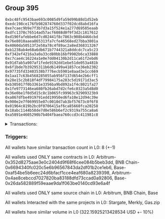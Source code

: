 ## Group 395

```0xbf70702284d1c65db6acf4e8f205221946667339
0xbc48fc9543bae693c0085d9fa59d99b88d1d52eb
0xedc198ce176fb982874760d337f02dcd8abd16fa
0xe7caec9b9e7f3b7d3a15f524e1a277d69585eaab
0xdfc1370c76514ad57acf6088d0f9f3d2c1817612
0xd190fafebbe6d7cd02441f8c7863c908b4466cbd
0x76e8010aaea865313fa7cfe46568ed27bba3801a
0x4060da50513f2e58a78c4f89ac2a8ed368313267
0xb1238ab4e68a6db671b7744321a8ddcdc7ca5c23
0xf342ef4216a3a0a33cd80bb16bf9902b6ca33888
0xc7cae4c16224a1e0e7dd04130b2d11ca61f2ebd6
0x91d7ab5a907af1fede9192dd1ebe51de053a481b
0x6f1bde7b39295311b6d61499a41857ce36eb2302
0x97735fd33403538b7776ecb5901e8aad3e1cc669
0x1aa17c63b4568285055ab956f137d654e2b6cff1
0x28e15c2b818f4df79984175a283c5d19171d3ac5
0xb305017f0b3361e3356ba9bd892a1f4c8021fa27
0x1fe9773146ea680fb26abd7d2cfe6c0323a5d8d0
0x36e0be1f0d5d15c8c1b065fc99963c92909323b9
0xa867dfbe4919791edd19950ed6fa10e12d94c39e
0x900e2e7f069955e07c0010d7ab3bf57673c0f6f8
0x01964c819b2bc0f0706415af6ca85660fca20258
0x18abc1144b58de7d0e586b6ef2c9319a755ca8a6
0xa5891e4605290b7b404fbaea760ccd3c411981c8
```
<details>
<summary>Transactions:</summary>

Hashes: 

Wallet: 0xbf70702284d1c65db6acf4e8f205221946667339

       Hash: 0xe07b4f277364a72abb0f227a25bea6eb641abd0ba2226fb5a6eabae1ab63f412
         - source chain: Arbitrum
         - destination chain: BNB Chain
         - project: Stargate
         - contract: 0x352d8275aae3e0c2404d9f68f6cee084b5beb3dd
         - value USD: 29.372978816
       Hash: 0x6c68bfcbcffa2d6b497d473b75589e20c871db19338c4e6e0e2e7d35709c4532
         - source chain: BNB Chain
         - destination chain: Base
         - project: Stargate
         - contract: 0x6694340fc020c5e6b96567843da2df01b2ce1eb6
         - value USD: 25.919650382
       Hash: 0xca97f58d7e6e7bf450698c5ee2929914f9868ddaef1f15c44f2fbc9fb5f296e5
         - source chain: Base
         - destination chain: Arbitrum
         - project: Stargate
         - contract: 0xaf54be5b6eec24d6bfacf1cce4eaf680a8239398
         - value USD: 24.40456419
       Hash: 0x68d1196b2dcfb3744ef0ad9d5bbc59fd884be3017cc7ab8ef01c35f37079eb42
         - source chain: Arbitrum
         - destination chain: Aptos
         - project: Merkly
         - contract: 0x4ae8cebccd7027820ba83188dfd73ccad0a92806
       Hash: 0x17238aef6817e5d9b60fab31e23d8b8540db25e95418a9d440c2e36b55afe4b6
         - source chain: Base
         - destination chain: Kava
         - project: Gas.zip
         - contract: 0x26da582889f59eaae9da1f063be0140cd93e6a4f
         - value USD: 4.151160042e-08
       Hash: 0x2c90730d3f57c7a31486abda0a785c5166e3e0ae689c123ceb2f9595d1410b04
         - source chain: Base
         - destination chain: Optimism
         - project: Stargate
         - contract: 0xaf54be5b6eec24d6bfacf1cce4eaf680a8239398
         - value USD: 187.615347005
       Hash: 0x54e123efd50a0e8ea09dcd2e34094481ec67fd74e65d882296be58bc762cf237
         - source chain: Base
         - destination chain: Kava
         - project: Gas.zip
         - contract: 0x26da582889f59eaae9da1f063be0140cd93e6a4f
         - value USD: 2.777374012e-08
       Hash: 0x49de3dc106355016b9e01349a86b3a77cfd36d4bd7728d4066366561f4308397
         - source chain: Base
         - destination chain: Optimism
         - project: Stargate
         - contract: 0xaf54be5b6eec24d6bfacf1cce4eaf680a8239398
         - value USD: 54.846711672
Wallet: 0xbc48fc9543bae693c0085d9fa59d99b88d1d52eb

       Hash:0x23f3490bb347f11d57b74a878f56bbc14cda6768f489397038b9cdd73940a7f5
         - source chain: Arbitrum
         - destination chain: BNB Chain
         - project: Stargate
         - contract: 0x352d8275aae3e0c2404d9f68f6cee084b5beb3dd
         - value USD: 31.667634143
       Hash:0x293d58221f4495551e90309b1c85c6a6a18426eefd78a5be3c3d4177af375e46
         - source chain: BNB Chain
         - destination chain: Base
         - project: Stargate
         - contract: 0x6694340fc020c5e6b96567843da2df01b2ce1eb6
         - value USD: 28.179020684
       Hash:0x9d6998b5ec530aa4f685f0e715082bc22afcfb29ee875006297e581097ef89b7
         - source chain: Arbitrum
         - destination chain: Aptos
         - project: Merkly
         - contract: 0x4ae8cebccd7027820ba83188dfd73ccad0a92806
       Hash:0x6885b09e0aa05062e744d1aa30ac2bcd4647b5de68a577de22bfa9d705509832
         - source chain: Arbitrum
         - destination chain: Aptos
         - project: Merkly
         - contract: 0x4ae8cebccd7027820ba83188dfd73ccad0a92806
       Hash:0x26237edfec614c03d5a3646e9fd9c1718318f9a80f1e988b70e7036b66cb650e
         - source chain: Base
         - destination chain: Base
         - project: Gas.zip
         - contract: 0x26da582889f59eaae9da1f063be0140cd93e6a4f
         - value USD: 0.0001130930513
       Hash:0xa30c0c5e10709db4f40f32dcb83448c8696ac74076e0dc61d98c4c83ee207ae1
         - source chain: Base
         - destination chain: Optimism
         - project: Stargate
         - contract: 0xaf54be5b6eec24d6bfacf1cce4eaf680a8239398
         - value USD: 192.197186968
       Hash:0xd3eca1577b1b981c394b3afa57ab724fe4abf89282f11591430ea5903f0683cc
         - source chain: Base
         - destination chain: Scroll
         - project: Gas.zip
         - contract: 0x26da582889f59eaae9da1f063be0140cd93e6a4f
         - value USD: 0.0001464589348
       Hash:0x339350a7e071bb5ba4fdf7e4bf3512246808658e17d2538b76cc7544bd15b0cb
         - source chain: Base
         - destination chain: Optimism
         - project: Stargate
         - contract: 0xaf54be5b6eec24d6bfacf1cce4eaf680a8239398
         - value USD: 57.559376476
Wallet: 0xedc198ce176fb982874760d337f02dcd8abd16fa

       Hash:0xec7d0bee7c6905012e8e25b985f79053659050a0a002310e30e67d2465a78e89
         - source chain: Arbitrum
         - destination chain: BNB Chain
         - project: Stargate
         - contract: 0x352d8275aae3e0c2404d9f68f6cee084b5beb3dd
         - value USD: 30.36337797
       Hash:0xf0a9ad3ca3656b71e4141e4b484d323d78a1870b32171b78ca5e0692f3d78a85
         - source chain: BNB Chain
         - destination chain: Base
         - project: Stargate
         - contract: 0x6694340fc020c5e6b96567843da2df01b2ce1eb6
         - value USD: 26.967034298
       Hash:0x6110466affe7e6ec71db76371f71175806f30b70497aa150e6ddf2b9f86c877e
         - source chain: Arbitrum
         - destination chain: Aptos
         - project: Merkly
         - contract: 0x4ae8cebccd7027820ba83188dfd73ccad0a92806
       Hash:0x216c340d08de01d674d896e5e3e087d950bf93db6240ce9bb3833de0e02da7c8
         - source chain: Arbitrum
         - destination chain: Aptos
         - project: Merkly
         - contract: 0x4ae8cebccd7027820ba83188dfd73ccad0a92806
       Hash:0x0169c933d2112dc88de0a8bdcba73f6e28fd22393e4189e80cbad0fb647dc244
         - source chain: Base
         - destination chain: Kava
         - project: Gas.zip
         - contract: 0x26da582889f59eaae9da1f063be0140cd93e6a4f
         - value USD: 2.205303772e-08
       Hash:0xd03be6eab6208ee56e0fc61a9903993541a9126a4ce9cd8dacc7ea565f52fd30
         - source chain: Base
         - destination chain: Optimism
         - project: Stargate
         - contract: 0xaf54be5b6eec24d6bfacf1cce4eaf680a8239398
         - value USD: 183.889029255
       Hash:0x9ba55558aed4213e67e66af42e434394a8ed197c72771463478faf34744f4694
         - source chain: Base
         - destination chain: Zora
         - project: Gas.zip
         - contract: 0x26da582889f59eaae9da1f063be0140cd93e6a4f
         - value USD: 8.708369097e-05
       Hash:0x005b656ad5c219f22f50a2f2d04f89e285b24c3eed83c335518e9819b6945297
         - source chain: Base
         - destination chain: Optimism
         - project: Stargate
         - contract: 0xaf54be5b6eec24d6bfacf1cce4eaf680a8239398
         - value USD: 70.781588994
Wallet: 0xe7caec9b9e7f3b7d3a15f524e1a277d69585eaab

       Hash:0x3c65361c318802d598a33130266274782b4887ef2fef2e6e4afc7e89edca054f
         - source chain: Arbitrum
         - destination chain: BNB Chain
         - project: Stargate
         - contract: 0x352d8275aae3e0c2404d9f68f6cee084b5beb3dd
         - value USD: 30.547171784
       Hash:0x4e0e588af2f8e46ab3ea79609a2217bd45794450db97812e2192a0a23418b993
         - source chain: BNB Chain
         - destination chain: Base
         - project: Stargate
         - contract: 0x6694340fc020c5e6b96567843da2df01b2ce1eb6
         - value USD: 27.131905728
       Hash:0xe8ada5d6f1d73246738a18105cd9874a4129c29abfade8d4d7769d894f3725da
         - source chain: Arbitrum
         - destination chain: Aptos
         - project: Merkly
         - contract: 0x4ae8cebccd7027820ba83188dfd73ccad0a92806
       Hash:0x8d0ad9336b5db9f6760b709be5594770603b4d5d533e74b51e67f42ba941bbc4
         - source chain: Arbitrum
         - destination chain: Aptos
         - project: Merkly
         - contract: 0x4ae8cebccd7027820ba83188dfd73ccad0a92806
       Hash:0x0ed0a8b95a9878340a1ce49a3fc8a259c99a58d89a30447df81b430497276b0f
         - source chain: Base
         - destination chain: Base
         - project: Gas.zip
         - contract: 0x26da582889f59eaae9da1f063be0140cd93e6a4f
         - value USD: 5.04109789e-05
       Hash:0x8550cefebe15244d755e1f3c7dcb84a38bac6aa14551d59baef4adf77c983ff6
         - source chain: Base
         - destination chain: Optimism
         - project: Stargate
         - contract: 0xaf54be5b6eec24d6bfacf1cce4eaf680a8239398
         - value USD: 194.422801618
       Hash:0xce84bdb852b9d2bb31e2caf8d8281cc91c91525596cc792851fbbcb431318984
         - source chain: Base
         - destination chain: Metis
         - project: Gas.zip
         - contract: 0x26da582889f59eaae9da1f063be0140cd93e6a4f
         - value USD: 2.692862953e-06
       Hash:0xe5f864dbbbf9a78bdf685173aed5fe8be6555d4b8716794a37bcd4e72df09a86
         - source chain: Base
         - destination chain: Optimism
         - project: Stargate
         - contract: 0xaf54be5b6eec24d6bfacf1cce4eaf680a8239398
         - value USD: 65.367344325
Wallet: 0xdfc1370c76514ad57acf6088d0f9f3d2c1817612

       Hash:0x36f57bed672eff39ca868f854c896ae55b247dd3cd379d0598a7661847d38c3a
         - source chain: Arbitrum
         - destination chain: BNB Chain
         - project: Stargate
         - contract: 0x352d8275aae3e0c2404d9f68f6cee084b5beb3dd
         - value USD: 30.577397128
       Hash:0x4a08b6abd3749cd6771e59ab66e7d36b4a1a8f9bdb6c971ceb97fbcf0ef4feef
         - source chain: BNB Chain
         - destination chain: Base
         - project: Stargate
         - contract: 0x6694340fc020c5e6b96567843da2df01b2ce1eb6
         - value USD: 27.180299516
       Hash:0xd20ae0ed00f9809dfdb167dd555210d93778d7d99f7ac101057b08e519483d85
         - source chain: Base
         - destination chain: Arbitrum
         - project: Stargate
         - contract: 0xaf54be5b6eec24d6bfacf1cce4eaf680a8239398
         - value USD: 25.530228471
       Hash:0x9210324307b4450c862b0320bbe78ebe74a7ac9694bbc833dc65c4bb8cbd907c
         - source chain: Arbitrum
         - destination chain: Aptos
         - project: Merkly
         - contract: 0x4ae8cebccd7027820ba83188dfd73ccad0a92806
       Hash:0x356c4b2c6428e997135fedc63b0f69588a1b49e09ec367e35a775f40637438c3
         - source chain: Base
         - destination chain: Zora
         - project: Gas.zip
         - contract: 0x26da582889f59eaae9da1f063be0140cd93e6a4f
         - value USD: 0.0001034751672
       Hash:0xafb7ca1c66fae1aa32ea64298a0f2c9a598ea65a020d56462bd31842457b66e5
         - source chain: Base
         - destination chain: Optimism
         - project: Stargate
         - contract: 0xaf54be5b6eec24d6bfacf1cce4eaf680a8239398
         - value USD: 185.178789
       Hash:0x6a2597fb0d81fbc0d358eb48bc3f9694e48d81cf91894c05198280d0af2d4304
         - source chain: Base
         - destination chain: Linea
         - project: Gas.zip
         - contract: 0x26da582889f59eaae9da1f063be0140cd93e6a4f
         - value USD: 9.104204056e-05
       Hash:0x60e9da8aa7eeaf8be848e007ab0476f8cfa8fe3851c056800401a66739c1ba9a
         - source chain: Base
         - destination chain: Optimism
         - project: Stargate
         - contract: 0xaf54be5b6eec24d6bfacf1cce4eaf680a8239398
         - value USD: 69.579908042
Wallet: 0xd190fafebbe6d7cd02441f8c7863c908b4466cbd

       Hash:0x13354392ff081b8dd601db904e74704c27a855b6c4cd8fef8e2c78e95f564626
         - source chain: Arbitrum
         - destination chain: BNB Chain
         - project: Stargate
         - contract: 0x352d8275aae3e0c2404d9f68f6cee084b5beb3dd
         - value USD: 32.213661932
       Hash:0x6332fe47975ae4eeda067b1d95928a0c400c3e6ebd003546edb0d3d28f152d48
         - source chain: BNB Chain
         - destination chain: Base
         - project: Stargate
         - contract: 0x6694340fc020c5e6b96567843da2df01b2ce1eb6
         - value USD: 28.741322888
       Hash:0x9bac9182619d9cae160d6ceab5f323519281a3ad5a7df5e97a2600d596174942
         - source chain: Base
         - destination chain: Arbitrum
         - project: Stargate
         - contract: 0xaf54be5b6eec24d6bfacf1cce4eaf680a8239398
         - value USD: 27.08455047
       Hash:0xfd4565e135c86ca4dd98a812499ee803fa7aabb45769169205e2434e22f77c70
         - source chain: Arbitrum
         - destination chain: Aptos
         - project: Merkly
         - contract: 0x4ae8cebccd7027820ba83188dfd73ccad0a92806
       Hash:0xb936a15c26c4e71de26b1ba6562226716f8203417e8dfea0c84f7c5415eac012
         - source chain: Base
         - destination chain: Metis
         - project: Gas.zip
         - contract: 0x26da582889f59eaae9da1f063be0140cd93e6a4f
         - value USD: 1.863557752e-06
       Hash:0x3746f0c2fa19d56769c917bbd53653474a4b2b0513fc668bff02488d2454bd8a
         - source chain: Base
         - destination chain: Optimism
         - project: Stargate
         - contract: 0xaf54be5b6eec24d6bfacf1cce4eaf680a8239398
         - value USD: 190.769839968
       Hash:0xd668f0d7854211a0c737bbc4d4b461cf84f9d4d2ba4587d352e35ce7567e8eaa
         - source chain: Base
         - destination chain: Zora
         - project: Gas.zip
         - contract: 0x26da582889f59eaae9da1f063be0140cd93e6a4f
         - value USD: 8.937853495e-05
       Hash:0x1992b8e02a662ed6f59df18c8b9661628c923b719f8155330dbe05b681ad0a9c
         - source chain: Base
         - destination chain: Optimism
         - project: Stargate
         - contract: 0xaf54be5b6eec24d6bfacf1cce4eaf680a8239398
         - value USD: 53.588105825
Wallet: 0x76e8010aaea865313fa7cfe46568ed27bba3801a

       Hash:0x821a11853b38560dc6f6915734fe2e6282b94eb529ad806962284cf40991c41d
         - source chain: Arbitrum
         - destination chain: BNB Chain
         - project: Stargate
         - contract: 0x352d8275aae3e0c2404d9f68f6cee084b5beb3dd
         - value USD: 29.351468167
       Hash:0x458a6847784c2e1c82ad3f70f0465999d5a9af6cceba1c18f822e2aadbe34031
         - source chain: BNB Chain
         - destination chain: Base
         - project: Stargate
         - contract: 0x6694340fc020c5e6b96567843da2df01b2ce1eb6
         - value USD: 26.01058583
       Hash:0x84530930c698e858b8cc63dcc72c2cc0cf0d9f34dd0a44547e1d30618d2d0909
         - source chain: Base
         - destination chain: Arbitrum
         - project: Stargate
         - contract: 0xaf54be5b6eec24d6bfacf1cce4eaf680a8239398
         - value USD: 24.465078945
       Hash:0xe06ff64b311a405246bf42aa2b94bf47f617375ae2cf163b7a024d534cfd7e37
         - source chain: Arbitrum
         - destination chain: Aptos
         - project: Merkly
         - contract: 0x4ae8cebccd7027820ba83188dfd73ccad0a92806
       Hash:0x96ea4a9c3119f4e555e3482644eb635543e6e1f3ca3a5c0a2b96483b30a4d93a
         - source chain: Base
         - destination chain: Scroll
         - project: Gas.zip
         - contract: 0x26da582889f59eaae9da1f063be0140cd93e6a4f
         - value USD: 0.0001519805508
       Hash:0x2fb0b994a47e837c6d0701121fb0a1b848bbdbede7afc20491685fe9907d15fa
         - source chain: Base
         - destination chain: Optimism
         - project: Stargate
         - contract: 0xaf54be5b6eec24d6bfacf1cce4eaf680a8239398
         - value USD: 176.923523319
       Hash:0xbf934f598cfdcd9617a88c4919e82d06b16318dc55b6dcfdc92e9df3c89c8018
         - source chain: Base
         - destination chain: Linea
         - project: Gas.zip
         - contract: 0x26da582889f59eaae9da1f063be0140cd93e6a4f
         - value USD: 5.723899327e-05
       Hash:0xffc38fef9324aed3ebf395063f48dba658b432ed5b5588f473424e30205b58e7
         - source chain: Base
         - destination chain: Optimism
         - project: Stargate
         - contract: 0xaf54be5b6eec24d6bfacf1cce4eaf680a8239398
         - value USD: 56.786177473
Wallet: 0x4060da50513f2e58a78c4f89ac2a8ed368313267

       Hash:0xf50297db82bf45b68086887d32642f6629791154e3d14286887f4d9655a6f58b
         - source chain: Arbitrum
         - destination chain: BNB Chain
         - project: Stargate
         - contract: 0x352d8275aae3e0c2404d9f68f6cee084b5beb3dd
         - value USD: 31.830086361
       Hash:0x28756412a50519b885d032f5e8e7702b5d1d3ed73ba513966a3188038cc0b58d
         - source chain: BNB Chain
         - destination chain: Base
         - project: Stargate
         - contract: 0x6694340fc020c5e6b96567843da2df01b2ce1eb6
         - value USD: 28.298073943
       Hash:0x218a72025da7c38c928d56b3501f728696fcf029131ed16bd3304b18b8fbf455
         - source chain: Base
         - destination chain: Arbitrum
         - project: Stargate
         - contract: 0xaf54be5b6eec24d6bfacf1cce4eaf680a8239398
         - value USD: 26.615251324
       Hash:0xb272c81b811c2a8a8af949c559ac2c906925ccdcf4c37b78eb6add6309b08722
         - source chain: Arbitrum
         - destination chain: Aptos
         - project: Merkly
         - contract: 0x4ae8cebccd7027820ba83188dfd73ccad0a92806
       Hash:0x92180b86b20ba8b49782cda0aaa97dec31dfd51bc545986d7a80233a6b6ed2db
         - source chain: Base
         - destination chain: Arbitrum
         - project: Gas.zip
         - contract: 0x26da582889f59eaae9da1f063be0140cd93e6a4f
         - value USD: 0.0001146461981
       Hash:0x174a9d77cdb8ca8fec2947910fe347938e7292a99c9c62c1f4af3c7c6d1dc6db
         - source chain: Base
         - destination chain: Optimism
         - project: Stargate
         - contract: 0xaf54be5b6eec24d6bfacf1cce4eaf680a8239398
         - value USD: 180.864578672
       Hash:0x02c25541acd0401df96eb88570787b6bffaa65f384d075fe860cf04724f5c474
         - source chain: Base
         - destination chain: Base
         - project: Gas.zip
         - contract: 0x26da582889f59eaae9da1f063be0140cd93e6a4f
         - value USD: 0.0001276398941
       Hash:0xc78e8bb2c89a4f3de72349da585b56d268ea6c1d05a4d3996e5e525cbf77fe5f
         - source chain: Base
         - destination chain: Optimism
         - project: Stargate
         - contract: 0xaf54be5b6eec24d6bfacf1cce4eaf680a8239398
         - value USD: 56.974497088
Wallet: 0xb1238ab4e68a6db671b7744321a8ddcdc7ca5c23

       Hash:0x6eaf4a341a04c6953ecba70ac99457f0ff65f86b8996f56fe5f8b5d66d1ccc68
         - source chain: Arbitrum
         - destination chain: BNB Chain
         - project: Stargate
         - contract: 0x352d8275aae3e0c2404d9f68f6cee084b5beb3dd
         - value USD: 32.490658558
       Hash:0x19ce56e0b6805829ef07a077b540380d22003b78a1ebe8dca753a9926442ad7d
         - source chain: BNB Chain
         - destination chain: Base
         - project: Stargate
         - contract: 0x6694340fc020c5e6b96567843da2df01b2ce1eb6
         - value USD: 29.005679493
       Hash:0x3873b51502f3cf60e1ff7d76367eb13deb3eb5ae9119c3c38c3f54a5825dcb10
         - source chain: Base
         - destination chain: Arbitrum
         - project: Stargate
         - contract: 0xaf54be5b6eec24d6bfacf1cce4eaf680a8239398
         - value USD: 27.378998064
       Hash:0x388a3c50be04fc14f44bc47ee729fbaae38503e186806d054f5ef8f5c4ea14d5
         - source chain: Arbitrum
         - destination chain: Aptos
         - project: Merkly
         - contract: 0x4ae8cebccd7027820ba83188dfd73ccad0a92806
       Hash:0xd7b010550b0e7d694dbd660a695804fd5e6a5d09d91362b950b627bf157a08bb
         - source chain: Base
         - destination chain: Scroll
         - project: Gas.zip
         - contract: 0x26da582889f59eaae9da1f063be0140cd93e6a4f
         - value USD: 7.565988292e-05
       Hash:0xcf6be0d5572c7130c8593cd6059cf175e400fd3e90b4a473eec88aeb1420338e
         - source chain: Base
         - destination chain: Optimism
         - project: Stargate
         - contract: 0xaf54be5b6eec24d6bfacf1cce4eaf680a8239398
         - value USD: 190.801947342
       Hash:0xb40ecd45408a3e5ee9d70327602e179bddf3d3a1cfbaef4e63eaf60657c76c8b
         - source chain: Base
         - destination chain: Arbitrum
         - project: Gas.zip
         - contract: 0x26da582889f59eaae9da1f063be0140cd93e6a4f
         - value USD: 8.937853495e-05
       Hash:0xb4e191ce70fbc382749a46c4c35c421fdab7f309ad72d4f192721d25beffa2ac
         - source chain: Base
         - destination chain: Optimism
         - project: Stargate
         - contract: 0xaf54be5b6eec24d6bfacf1cce4eaf680a8239398
         - value USD: 51.918609472
Wallet: 0xf342ef4216a3a0a33cd80bb16bf9902b6ca33888

       Hash:0x2681f740b06d949ff6129809b8d4770ce61fbe4be2eac110c6e5a8de046621dd
         - source chain: Arbitrum
         - destination chain: BNB Chain
         - project: Stargate
         - contract: 0x352d8275aae3e0c2404d9f68f6cee084b5beb3dd
         - value USD: 29.802098466
       Hash:0x51d3338bbe178bb963a3fc59e58c8d8ec1531f87c37bf4abd4b46df72042ef73
         - source chain: BNB Chain
         - destination chain: Base
         - project: Stargate
         - contract: 0x6694340fc020c5e6b96567843da2df01b2ce1eb6
         - value USD: 26.451884067
       Hash:0x35d4c5e592e8c1e25277360e5e1ae5785657a0d74ee6e8f4e2b34e5d6f88ea6d
         - source chain: Base
         - destination chain: Arbitrum
         - project: Stargate
         - contract: 0xaf54be5b6eec24d6bfacf1cce4eaf680a8239398
         - value USD: 24.943754239
       Hash:0xb52fba888b61481ac8ac3924aa3dfdd2aa70507e20de545a6c2f5c3b8491e509
         - source chain: Arbitrum
         - destination chain: Aptos
         - project: Merkly
         - contract: 0x4ae8cebccd7027820ba83188dfd73ccad0a92806
       Hash:0x5f78a6a01e4c9efd52bfdccdf02ddad8b65c14adb8b33a8b79b8ba6cac08a68a
         - source chain: Base
         - destination chain: Metis
         - project: Gas.zip
         - contract: 0x26da582889f59eaae9da1f063be0140cd93e6a4f
         - value USD: 3.002889269e-06
       Hash:0x3292a77c4fe86646346ea07321eb4682dc49e49c44115ebfcdd6fd1125f52f90
         - source chain: Base
         - destination chain: Optimism
         - project: Stargate
         - contract: 0xaf54be5b6eec24d6bfacf1cce4eaf680a8239398
         - value USD: 193.148577477
       Hash:0xda0a0a8f1980216a999ba9776b914d1af63ee10aedd32a88dd7f62f0004d0c5b
         - source chain: Base
         - destination chain: Scroll
         - project: Gas.zip
         - contract: 0x26da582889f59eaae9da1f063be0140cd93e6a4f
         - value USD: 7.346180955e-05
       Hash:0x84b7580425884fda005f80b6c38638dc2ef6bb0ecb1ccee969f65896590a2d48
         - source chain: Base
         - destination chain: Optimism
         - project: Stargate
         - contract: 0xaf54be5b6eec24d6bfacf1cce4eaf680a8239398
         - value USD: 64.610846445
Wallet: 0xc7cae4c16224a1e0e7dd04130b2d11ca61f2ebd6

       Hash:0x3f7b9f7ad997488277cf0efdf03bc602e3deb43a7118dae7550b7cfb1f3885ec
         - source chain: Arbitrum
         - destination chain: BNB Chain
         - project: Stargate
         - contract: 0x352d8275aae3e0c2404d9f68f6cee084b5beb3dd
         - value USD: 32.889211759
       Hash:0x77d1c701b98f7a09b69df62962bc390b27b34155b15f0098034e42a513d70ace
         - source chain: BNB Chain
         - destination chain: Base
         - project: Stargate
         - contract: 0x6694340fc020c5e6b96567843da2df01b2ce1eb6
         - value USD: 29.398332979
       Hash:0xa79049bb4eb6eb5667c4a927722e53d73fd9d78fa923532d8b580c0a9b2af63e
         - source chain: Base
         - destination chain: Arbitrum
         - project: Stargate
         - contract: 0xaf54be5b6eec24d6bfacf1cce4eaf680a8239398
         - value USD: 27.733767933
       Hash:0xce0a446df2d1690a51e869008e67f7dec0b392ce0b207cf99ccf531bbc92ef5b
         - source chain: Arbitrum
         - destination chain: Aptos
         - project: Merkly
         - contract: 0x4ae8cebccd7027820ba83188dfd73ccad0a92806
       Hash:0x0b2f59b006ff12c823e5cbb90c7e8735a2c9fab664899752c51b9f156eca13a4
         - source chain: Base
         - destination chain: Kava
         - project: Gas.zip
         - contract: 0x26da582889f59eaae9da1f063be0140cd93e6a4f
         - value USD: 5.777548383e-09
       Hash:0xb7078d0735f4bd660773f16e852dfcfaff88ecb08eba4ecb79753b5cc9c47974
         - source chain: Base
         - destination chain: Optimism
         - project: Stargate
         - contract: 0xaf54be5b6eec24d6bfacf1cce4eaf680a8239398
         - value USD: 185.080119879
       Hash:0x286db1636f99dceb7223aad1ff6aa4128fca7dd48fc8b959a7c57d99e980a496
         - source chain: Base
         - destination chain: Zora
         - project: Gas.zip
         - contract: 0x26da582889f59eaae9da1f063be0140cd93e6a4f
         - value USD: 7.591053653e-05
       Hash:0xecf4fe316af44cb68a251888a9ff7c0727fa3a09e7877c86a74cc20d7104c048
         - source chain: Base
         - destination chain: Optimism
         - project: Stargate
         - contract: 0xaf54be5b6eec24d6bfacf1cce4eaf680a8239398
         - value USD: 55.80638974
Wallet: 0x91d7ab5a907af1fede9192dd1ebe51de053a481b

       Hash:0xec8ec512ec9a77f3c92bbdba725a759647f7346b824f11d468c3680b48532363
         - source chain: Arbitrum
         - destination chain: BNB Chain
         - project: Stargate
         - contract: 0x352d8275aae3e0c2404d9f68f6cee084b5beb3dd
         - value USD: 32.743342668
       Hash:0xd4e6f606ffac0c752daceb4351dfc1b32f8e813c1d54a0bdd347548347f3fc7f
         - source chain: BNB Chain
         - destination chain: Base
         - project: Stargate
         - contract: 0x6694340fc020c5e6b96567843da2df01b2ce1eb6
         - value USD: 29.326852631
       Hash:0x77c8015d7142a3c2003009ba9a0e6da922047841d21e45ea2b14212ed5a83b89
         - source chain: Base
         - destination chain: Arbitrum
         - project: Stargate
         - contract: 0xaf54be5b6eec24d6bfacf1cce4eaf680a8239398
         - value USD: 27.663062546
       Hash:0xaf6f307d830aa00f73694ed6312562fa84e4de0c03ffdfcc69efad468327a759
         - source chain: Arbitrum
         - destination chain: Aptos
         - project: Merkly
         - contract: 0x4ae8cebccd7027820ba83188dfd73ccad0a92806
       Hash:0xc7bb264ae54ba195e9cfa0e462c2920e76c9e51afa683da262ba1d3ef5caeb93
         - source chain: Base
         - destination chain: Arbitrum
         - project: Gas.zip
         - contract: 0x26da582889f59eaae9da1f063be0140cd93e6a4f
         - value USD: 9.151872301e-05
       Hash:0xf826e62585aa5d42fcd1474bbb5d5013d7763b17bff3c65c5e68cd1b251f7495
         - source chain: Base
         - destination chain: Optimism
         - project: Stargate
         - contract: 0xaf54be5b6eec24d6bfacf1cce4eaf680a8239398
         - value USD: 188.762830061
       Hash:0xe05ba06e9c531d2ee21d83e1cd1f0eb8fdf721b140275526f3590554c863fb5a
         - source chain: Base
         - destination chain: Linea
         - project: Gas.zip
         - contract: 0x26da582889f59eaae9da1f063be0140cd93e6a4f
         - value USD: 1.744717977e-05
       Hash:0x0277b1c4d3da56965ef94d7ffc95ebdeee0e9dd8a60e3d6197fc722fddea93a8
         - source chain: Base
         - destination chain: Optimism
         - project: Stargate
         - contract: 0xaf54be5b6eec24d6bfacf1cce4eaf680a8239398
         - value USD: 55.720641249
Wallet: 0x6f1bde7b39295311b6d61499a41857ce36eb2302

       Hash:0xb8a2f98fb77dc3983e1ea10761c2e1e90dfa3fb09ce8581dad41d977af2985cd
         - source chain: Arbitrum
         - destination chain: BNB Chain
         - project: Stargate
         - contract: 0x352d8275aae3e0c2404d9f68f6cee084b5beb3dd
         - value USD: 31.344458243
       Hash:0x31ff1c3e5bb4690be3cecd25600da0591be1d8d54db77e97d3ca1ea10a692fc6
         - source chain: BNB Chain
         - destination chain: Base
         - project: Stargate
         - contract: 0x6694340fc020c5e6b96567843da2df01b2ce1eb6
         - value USD: 27.99276944
       Hash:0x50f7d91d988b7f86634974b93c9a5b9593be7754c6bbf905fc3867e4033bf409
         - source chain: Base
         - destination chain: Arbitrum
         - project: Stargate
         - contract: 0xaf54be5b6eec24d6bfacf1cce4eaf680a8239398
         - value USD: 26.35027835
       Hash:0x40ffb9adfe602668ad849aa75c209bbef347056e38bbb7c7691988ac1321150a
         - source chain: Arbitrum
         - destination chain: Aptos
         - project: Merkly
         - contract: 0x4ae8cebccd7027820ba83188dfd73ccad0a92806
       Hash:0x889cda7d5d15d20e34635d6c77c9637e999f7510fc48bb3cc4df907edaf0ee52
         - source chain: Base
         - destination chain: Scroll
         - project: Gas.zip
         - contract: 0x26da582889f59eaae9da1f063be0140cd93e6a4f
         - value USD: 0.0001193430566
       Hash:0xd833e62ba53b7c351143cb84c15fed260d5e02af9a44b6847f965bfa4183f9be
         - source chain: Base
         - destination chain: Optimism
         - project: Stargate
         - contract: 0xaf54be5b6eec24d6bfacf1cce4eaf680a8239398
         - value USD: 187.316947775
       Hash:0x59b808f6460ba0add145b885b4f554ea739b46b04768d598c161f0519368b81c
         - source chain: Base
         - destination chain: Metis
         - project: Gas.zip
         - contract: 0x26da582889f59eaae9da1f063be0140cd93e6a4f
         - value USD: 1.552900825e-06
       Hash:0x165c6d259d22ee0fc20c1c0f84f43be36ae806ca497cfb11249873e81d428b5a
         - source chain: Base
         - destination chain: Optimism
         - project: Stargate
         - contract: 0xaf54be5b6eec24d6bfacf1cce4eaf680a8239398
         - value USD: 55.191493657
Wallet: 0x97735fd33403538b7776ecb5901e8aad3e1cc669

       Hash:0xdf3eea730b57385db49d46d3cdff115e45fce58c2860e1079f5c84d1f65f83b1
         - source chain: Arbitrum
         - destination chain: BNB Chain
         - project: Stargate
         - contract: 0x352d8275aae3e0c2404d9f68f6cee084b5beb3dd
         - value USD: 31.303653629
       Hash:0xff6e72992ea27c78e7421dc393ba2ea0b671e82d7a19bd030b47d1f25c93c663
         - source chain: BNB Chain
         - destination chain: Base
         - project: Stargate
         - contract: 0x6694340fc020c5e6b96567843da2df01b2ce1eb6
         - value USD: 27.97236748
       Hash:0x2451fcfe32d4b3519ea75069dea471c0f482e18708e56f54ff5c4a20c538c821
         - source chain: Base
         - destination chain: Arbitrum
         - project: Stargate
         - contract: 0xaf54be5b6eec24d6bfacf1cce4eaf680a8239398
         - value USD: 26.502885623
       Hash:0x3a606f093d87b6e1320ff84c9ad2f998ae6ab31dd579bc1662890222f6acb68b
         - source chain: Arbitrum
         - destination chain: Aptos
         - project: Merkly
         - contract: 0x4ae8cebccd7027820ba83188dfd73ccad0a92806
       Hash:0xc007b01e2a5bcfbb305ad3291489e7dda6c47afab6ef718c30ba9e5a131db01b
         - source chain: Base
         - destination chain: Scroll
         - project: Gas.zip
         - contract: 0x26da582889f59eaae9da1f063be0140cd93e6a4f
         - value USD: 4.285800375e-05
       Hash:0x8781f3f372a3054fc6500c3062085c182795b1da8ce945cc1d9190bdbe9707c8
         - source chain: Base
         - destination chain: Optimism
         - project: Stargate
         - contract: 0xaf54be5b6eec24d6bfacf1cce4eaf680a8239398
         - value USD: 191.649164787
       Hash:0xd163fc446a2d7781c53d0fce8f908a288990bfdb7410cda094d9c644d4448689
         - source chain: Base
         - destination chain: Linea
         - project: Gas.zip
         - contract: 0x26da582889f59eaae9da1f063be0140cd93e6a4f
         - value USD: 8.440820981e-05
       Hash:0xbd4e3113985f8da9b8fa4db5ced941182a6454686dbdd0d40d026155b1063914
         - source chain: Base
         - destination chain: Optimism
         - project: Stargate
         - contract: 0xaf54be5b6eec24d6bfacf1cce4eaf680a8239398
         - value USD: 53.764136427
Wallet: 0x1aa17c63b4568285055ab956f137d654e2b6cff1

       Hash:0x72e143cc64136614239bcf1a871cd8c693240fa5abc90c0baa2b2d35a377ddd1
         - source chain: Arbitrum
         - destination chain: BNB Chain
         - project: Stargate
         - contract: 0x352d8275aae3e0c2404d9f68f6cee084b5beb3dd
         - value USD: 32.118085387
       Hash:0x04a8b4931afde79e1e1b0a4ab30ca2d3f389a10e815262cca99ac95f2a60caac
         - source chain: BNB Chain
         - destination chain: Base
         - project: Stargate
         - contract: 0x6694340fc020c5e6b96567843da2df01b2ce1eb6
         - value USD: 28.76211279
       Hash:0x5987710fb8d6caa2ec502ab7301dfadaea66f3f9961f7b4851dced1f358c803a
         - source chain: Base
         - destination chain: Arbitrum
         - project: Stargate
         - contract: 0xaf54be5b6eec24d6bfacf1cce4eaf680a8239398
         - value USD: 27.181951364
       Hash:0x00225ee375b9f7ba89fe603bcdbff6868ed704f3d2cceebd359f8d894e74f3cb
         - source chain: Arbitrum
         - destination chain: Aptos
         - project: Merkly
         - contract: 0x4ae8cebccd7027820ba83188dfd73ccad0a92806
       Hash:0x8851ce5f00e15424884d9dcfa5dc30c233ae4f5d60afd16f0ea39023076dd1d9
         - source chain: Base
         - destination chain: Base
         - project: Gas.zip
         - contract: 0x26da582889f59eaae9da1f063be0140cd93e6a4f
         - value USD: 0.00012329918
       Hash:0xedb3ce9477cc11868c23cee3edc02c214f0134970d557c2a90adc09e6ced37e7
         - source chain: Base
         - destination chain: Optimism
         - project: Stargate
         - contract: 0xaf54be5b6eec24d6bfacf1cce4eaf680a8239398
         - value USD: 181.573958354
       Hash:0x8d180abd93adf5759a1e12b1f929024642124b45022743b29a42204040836ece
         - source chain: Base
         - destination chain: Zora
         - project: Gas.zip
         - contract: 0x26da582889f59eaae9da1f063be0140cd93e6a4f
         - value USD: 7.003434799e-05
       Hash:0x86bd85647e83e6b1ff64b4ee55c2342957fc9bf8a5af28cd8a86b97ef063c576
         - source chain: Base
         - destination chain: Optimism
         - project: Stargate
         - contract: 0xaf54be5b6eec24d6bfacf1cce4eaf680a8239398
         - value USD: 53.333036246
Wallet: 0x28e15c2b818f4df79984175a283c5d19171d3ac5

       Hash:0x6866ceed0b3820aac37be2d3d622e26b048337a1edf586fa19cd1ebbf33f4d78
         - source chain: Arbitrum
         - destination chain: BNB Chain
         - project: Stargate
         - contract: 0x352d8275aae3e0c2404d9f68f6cee084b5beb3dd
         - value USD: 31.676961026
       Hash:0x22711f384224afd9796ccfd58cfc240feb6e05d7984f21ab1bc8e8c0e791669a
         - source chain: BNB Chain
         - destination chain: Base
         - project: Stargate
         - contract: 0x6694340fc020c5e6b96567843da2df01b2ce1eb6
         - value USD: 28.385302944
       Hash:0xfa01286eea2a886354b9ccdc9d489aa345894288cb240e13eacf3d2f633d5ebe
         - source chain: Base
         - destination chain: Arbitrum
         - project: Stargate
         - contract: 0xaf54be5b6eec24d6bfacf1cce4eaf680a8239398
         - value USD: 26.683939504
       Hash:0x961fec3e6697710cc52ba7d538a5a2709b778d429a475f5ce9173ce4cd7aaeab
         - source chain: Arbitrum
         - destination chain: Aptos
         - project: Merkly
         - contract: 0x4ae8cebccd7027820ba83188dfd73ccad0a92806
       Hash:0x55bf429ba993f6b1d6c085ad345c7710a36be0d51abec1344726c4544653e84f
         - source chain: Base
         - destination chain: Linea
         - project: Gas.zip
         - contract: 0x26da582889f59eaae9da1f063be0140cd93e6a4f
         - value USD: 0.0001340558763
       Hash:0xac77ca531b97d571f5e9fb180c98d7aaef92c86a088d0a33dd1b82e71e8416f3
         - source chain: Base
         - destination chain: Optimism
         - project: Stargate
         - contract: 0xaf54be5b6eec24d6bfacf1cce4eaf680a8239398
         - value USD: 185.765373263
       Hash:0x6881dfe6feb1cc286eea040edc5604594809987c8253c407f75abaebdcc957bc
         - source chain: Base
         - destination chain: Metis
         - project: Gas.zip
         - contract: 0x26da582889f59eaae9da1f063be0140cd93e6a4f
         - value USD: 2.374865272e-06
       Hash:0x8183b30cfc5dfb69cd8f5d428f50c2ee145bb8d6541ee33ef8fea8f3db21852d
         - source chain: Base
         - destination chain: Optimism
         - project: Stargate
         - contract: 0xaf54be5b6eec24d6bfacf1cce4eaf680a8239398
         - value USD: 56.061149732
Wallet: 0xb305017f0b3361e3356ba9bd892a1f4c8021fa27

       Hash:0xf08f9d1c1b33eafe653824651d8c796744e9aac15aec8e735ef029b4eb3abf3a
         - source chain: Arbitrum
         - destination chain: BNB Chain
         - project: Stargate
         - contract: 0x352d8275aae3e0c2404d9f68f6cee084b5beb3dd
         - value USD: 31.011891439
       Hash:0x08b8516e81937aaa21f450d5efd7612cec1dffee68f43690728ed5b9af344e35
         - source chain: BNB Chain
         - destination chain: Base
         - project: Stargate
         - contract: 0x6694340fc020c5e6b96567843da2df01b2ce1eb6
         - value USD: 27.747446999
       Hash:0xd9f475a5ba1063ea3dc5cb76e0fab9e1ac43858dbb9484ab92622168c6c8d226
         - source chain: Base
         - destination chain: Arbitrum
         - project: Stargate
         - contract: 0xaf54be5b6eec24d6bfacf1cce4eaf680a8239398
         - value USD: 26.152420843
       Hash:0x970c6ee8d0524f79caaa7d8f13b26319283e838ee7f1e740c5f8645b2ceb651a
         - source chain: Arbitrum
         - destination chain: Aptos
         - project: Merkly
         - contract: 0x4ae8cebccd7027820ba83188dfd73ccad0a92806
       Hash:0x915a939725ae25d894bc87a3950a99248e6741d3d3aed8b288b57b194e22055d
         - source chain: Base
         - destination chain: Kava
         - project: Gas.zip
         - contract: 0x26da582889f59eaae9da1f063be0140cd93e6a4f
         - value USD: 7.978519195e-09
       Hash:0xac7078992574c7c794afa4880d4bed874d24bdced78a6bd31b8a86681c24c04f
         - source chain: Base
         - destination chain: Optimism
         - project: Stargate
         - contract: 0xaf54be5b6eec24d6bfacf1cce4eaf680a8239398
         - value USD: 182.998489768
       Hash:0x6e60246e8728ead8d988a12a1f4f0876a3810b37872abb4726ce1ee2218491ca
         - source chain: Base
         - destination chain: Zora
         - project: Gas.zip
         - contract: 0x26da582889f59eaae9da1f063be0140cd93e6a4f
         - value USD: 0.0001159083751
       Hash:0x7cc21c32910f8cb28dde47705eaf9e2b3f6e38a0f7e1696a70d7f8b361ed33ef
         - source chain: Base
         - destination chain: Optimism
         - project: Stargate
         - contract: 0xaf54be5b6eec24d6bfacf1cce4eaf680a8239398
         - value USD: 54.876182158
Wallet: 0x1fe9773146ea680fb26abd7d2cfe6c0323a5d8d0

       Hash:0xaaf91ad56657d9a88fe7ff6688fedc8ff6778f90a742f51119feb970adcd9d99
         - source chain: Arbitrum
         - destination chain: BNB Chain
         - project: Stargate
         - contract: 0x352d8275aae3e0c2404d9f68f6cee084b5beb3dd
         - value USD: 30.242864717
       Hash:0x3fae1f2e4f29f5ed3ad9bb855824108b470f5f72c5e6407c8a6f8bd1b7b5339b
         - source chain: BNB Chain
         - destination chain: Base
         - project: Stargate
         - contract: 0x6694340fc020c5e6b96567843da2df01b2ce1eb6
         - value USD: 27.023235923
       Hash:0x1ab71df30b9bface85d66e287606e1fbeb47e235afe1a255dfb0712653debd7c
         - source chain: Base
         - destination chain: Arbitrum
         - project: Stargate
         - contract: 0xaf54be5b6eec24d6bfacf1cce4eaf680a8239398
         - value USD: 25.47085028
       Hash:0xa4d419aa4e21aae013dbe72a960716b99b36938868a492d4745733394672a826
         - source chain: Arbitrum
         - destination chain: Aptos
         - project: Merkly
         - contract: 0x4ae8cebccd7027820ba83188dfd73ccad0a92806
       Hash:0xbffb05933e4fe9c80dad5cf1f42539c4cb37542b261c30933468aa98d6a47cca
         - source chain: Base
         - destination chain: Scroll
         - project: Gas.zip
         - contract: 0x26da582889f59eaae9da1f063be0140cd93e6a4f
         - value USD: 0.0001467062436
       Hash:0xa2242ce7af1bad3555a5d10d9a719d67610454d6530d729d2f2a4879e580afbf
         - source chain: Base
         - destination chain: Optimism
         - project: Stargate
         - contract: 0xaf54be5b6eec24d6bfacf1cce4eaf680a8239398
         - value USD: 178.33019788
       Hash:0xdacfef77148c1791dd33c5f8b870c2d44131de98069051d7ffbefa20a2b0a871
         - source chain: Base
         - destination chain: Scroll
         - project: Gas.zip
         - contract: 0x26da582889f59eaae9da1f063be0140cd93e6a4f
         - value USD: 2.385449408e-05
       Hash:0x54c23f5ad07381d9ca19928957915d7011f9ba05c1c2e777a7e21f2623da23ee
         - source chain: Base
         - destination chain: Optimism
         - project: Stargate
         - contract: 0xaf54be5b6eec24d6bfacf1cce4eaf680a8239398
         - value USD: 51.985109939
Wallet: 0x36e0be1f0d5d15c8c1b065fc99963c92909323b9

       Hash:0xb7a44cabfafb77e567fdb5013e3a6afebec3622af959f2918edeedc9aa2e115a
         - source chain: Arbitrum
         - destination chain: BNB Chain
         - project: Stargate
         - contract: 0x352d8275aae3e0c2404d9f68f6cee084b5beb3dd
         - value USD: 30.715031673
       Hash:0xcea7e442748739aa16a216c5c657b8497dffdaf80ae30ff296685a33d5cf8aa8
         - source chain: BNB Chain
         - destination chain: Base
         - project: Stargate
         - contract: 0x6694340fc020c5e6b96567843da2df01b2ce1eb6
         - value USD: 27.597473348
       Hash:0x9ba36351c5d0046596f42b80026b9cf4ebfb120225329a37ca676412c6a215f7
         - source chain: Base
         - destination chain: Arbitrum
         - project: Stargate
         - contract: 0xaf54be5b6eec24d6bfacf1cce4eaf680a8239398
         - value USD: 25.952806672
       Hash:0xee2d3aa076021c2a2c27c84ad624a77b8eaf18d1e34665a41415629f6bc64973
         - source chain: Arbitrum
         - destination chain: Aptos
         - project: Merkly
         - contract: 0x4ae8cebccd7027820ba83188dfd73ccad0a92806
       Hash:0xea7df5e9510bf4b7a29181f9a7e0bb3ade72f2f3acc9d83f2a7fe3dff689941a
         - source chain: Base
         - destination chain: Zora
         - project: Gas.zip
         - contract: 0x26da582889f59eaae9da1f063be0140cd93e6a4f
         - value USD: 0.000155518024
       Hash:0x5c452eb77ae018d86c50f5696b7402764d93fcb190871db739a58434c60b904a
         - source chain: Base
         - destination chain: Optimism
         - project: Stargate
         - contract: 0xaf54be5b6eec24d6bfacf1cce4eaf680a8239398
         - value USD: 186.818887018
       Hash:0xd43a8ecec6d8d3d65dc50366e7ec4bdf9b998c07bdc13cb850b2b7c141ed4229
         - source chain: Base
         - destination chain: Metis
         - project: Gas.zip
         - contract: 0x26da582889f59eaae9da1f063be0140cd93e6a4f
         - value USD: 2.739289162e-06
       Hash:0xeee00b0dece5f1b315988c139109a2c4ef0b985fb3e59ac7431decd96b0c6fa3
         - source chain: Base
         - destination chain: Optimism
         - project: Stargate
         - contract: 0xaf54be5b6eec24d6bfacf1cce4eaf680a8239398
         - value USD: 51.676019378
Wallet: 0xa867dfbe4919791edd19950ed6fa10e12d94c39e

       Hash:0xbcc86219f3c5ba3ea48a2742b86391e7659c872e7160f9c05ac1bd57f179a217
         - source chain: Arbitrum
         - destination chain: BNB Chain
         - project: Stargate
         - contract: 0x352d8275aae3e0c2404d9f68f6cee084b5beb3dd
         - value USD: 32.417286877
       Hash:0xe992f184860f47db037b4be2664af56e9dc3b0d9f4811fc4fe0617002d92cb38
         - source chain: BNB Chain
         - destination chain: Base
         - project: Stargate
         - contract: 0x6694340fc020c5e6b96567843da2df01b2ce1eb6
         - value USD: 29.222092243
       Hash:0x4a8602af0e2c60da2c67bc4b545c696ec42cedcbf87859444ff9e2f0950171fc
         - source chain: Base
         - destination chain: Arbitrum
         - project: Stargate
         - contract: 0xaf54be5b6eec24d6bfacf1cce4eaf680a8239398
         - value USD: 27.540150174
       Hash:0xff71db9d0eb347a86035c8cb0a5155ffe4198deda0fca6a5540a492d34a83c3b
         - source chain: Arbitrum
         - destination chain: Aptos
         - project: Merkly
         - contract: 0x4ae8cebccd7027820ba83188dfd73ccad0a92806
       Hash:0xfe6bee97fe1836338bec1c79fa36065ab9f24eea3a329a76037c8eb95976a895
         - source chain: Base
         - destination chain: Arbitrum
         - project: Gas.zip
         - contract: 0x26da582889f59eaae9da1f063be0140cd93e6a4f
         - value USD: 1.816027881e-05
       Hash:0x9e9d7186ac94212a56902133d75860d765cecd2ff9615b0e4aa7b11aac3a07a6
         - source chain: Base
         - destination chain: Optimism
         - project: Stargate
         - contract: 0xaf54be5b6eec24d6bfacf1cce4eaf680a8239398
         - value USD: 191.519038799
       Hash:0x3e4c7c05e7ce7bf77c2444f656833e288d86e9a3b1203ea5d50fc7137ee3dc0c
         - source chain: Base
         - destination chain: Metis
         - project: Gas.zip
         - contract: 0x26da582889f59eaae9da1f063be0140cd93e6a4f
         - value USD: 5.927453438e-07
       Hash:0x8ad36942d9fa21b50e822da72ecbf8d19fb38df3aac7ad4f4fcc9d530add1691
         - source chain: Base
         - destination chain: Optimism
         - project: Stargate
         - contract: 0xaf54be5b6eec24d6bfacf1cce4eaf680a8239398
         - value USD: 56.214136201
Wallet: 0x900e2e7f069955e07c0010d7ab3bf57673c0f6f8

       Hash:0x2231b1c35dd14bb1acd92b2d60a514b867ca9a9d1bfe52379e8fc436c289e878
         - source chain: Arbitrum
         - destination chain: BNB Chain
         - project: Stargate
         - contract: 0x352d8275aae3e0c2404d9f68f6cee084b5beb3dd
         - value USD: 29.59600876
       Hash:0xae88ef7b99a830c1eff4aa2e6ebb8d197ecb952e6549366c9c2df18f27a366b3
         - source chain: BNB Chain
         - destination chain: Base
         - project: Stargate
         - contract: 0x6694340fc020c5e6b96567843da2df01b2ce1eb6
         - value USD: 26.506237967
       Hash:0x793a5a20a9674e81e6d1ab5c7ce1e0e3d4d4aedb57ff92830631a627de55855b
         - source chain: Base
         - destination chain: Arbitrum
         - project: Stargate
         - contract: 0xaf54be5b6eec24d6bfacf1cce4eaf680a8239398
         - value USD: 24.911435467
       Hash:0x114787f942e5d64f7a595969583245f4024fbd0f1d1f4e200f0b37b04f2f8df5
         - source chain: Arbitrum
         - destination chain: Aptos
         - project: Merkly
         - contract: 0x4ae8cebccd7027820ba83188dfd73ccad0a92806
       Hash:0x010e9993df5257e7763671a4f96b890d92d1c3cb77a59a07a77625c50824d590
         - source chain: Base
         - destination chain: Arbitrum
         - project: Gas.zip
         - contract: 0x26da582889f59eaae9da1f063be0140cd93e6a4f
         - value USD: 8.948064652e-05
       Hash:0x190d578ec4978c0a6f6146aa48251448d3ca7464e7baaaf2400c1750f18cead7
         - source chain: Base
         - destination chain: Optimism
         - project: Stargate
         - contract: 0xaf54be5b6eec24d6bfacf1cce4eaf680a8239398
         - value USD: 193.201547946
       Hash:0x71126bd6a52c642cb79047f937fde926f9ab40114a5aeb51a61390c24f8d4b23
         - source chain: Base
         - destination chain: Scroll
         - project: Gas.zip
         - contract: 0x26da582889f59eaae9da1f063be0140cd93e6a4f
         - value USD: 5.859554163e-05
       Hash:0xb5d088553deea0783028005b89daadd3ad17c5ae7ffbb9b71469f2719da3caea
         - source chain: Base
         - destination chain: Optimism
         - project: Stargate
         - contract: 0xaf54be5b6eec24d6bfacf1cce4eaf680a8239398
         - value USD: 54.013797923
Wallet: 0x01964c819b2bc0f0706415af6ca85660fca20258

       Hash:0x80b77a403b4a0f6d750e8c0f47c9de4b92266bb011edf21c678b342049cc013f
         - source chain: Arbitrum
         - destination chain: BNB Chain
         - project: Stargate
         - contract: 0x352d8275aae3e0c2404d9f68f6cee084b5beb3dd
         - value USD: 30.938891873
       Hash:0x01c87c21ac39303a6f27bae9efec22686fea3b36a7379c35a7cb526c636ab301
         - source chain: BNB Chain
         - destination chain: Base
         - project: Stargate
         - contract: 0x6694340fc020c5e6b96567843da2df01b2ce1eb6
         - value USD: 27.800763053
       Hash:0x55acabd99ecc88ee76cf4084d87e63620cb9b5697ea3ff1289a9724cb569c124
         - source chain: Base
         - destination chain: Arbitrum
         - project: Stargate
         - contract: 0xaf54be5b6eec24d6bfacf1cce4eaf680a8239398
         - value USD: 26.162068568
       Hash:0xc760543b743dacd2ce5db9a9c179f43799a0d3f4c2d8b3852413c9126e1f7ec1
         - source chain: Arbitrum
         - destination chain: Aptos
         - project: Merkly
         - contract: 0x4ae8cebccd7027820ba83188dfd73ccad0a92806
       Hash:0xbc297ce3137b10e292f7d971335cb71de98a094a1b63470ad0b510aae1a0b55b
         - source chain: Base
         - destination chain: Scroll
         - project: Gas.zip
         - contract: 0x26da582889f59eaae9da1f063be0140cd93e6a4f
         - value USD: 0.0001499048469
       Hash:0xd7a49e411ecec966df5a5261176656d2e3cb0cbfb87630c910fc31f4dea81500
         - source chain: Base
         - destination chain: Optimism
         - project: Stargate
         - contract: 0xaf54be5b6eec24d6bfacf1cce4eaf680a8239398
         - value USD: 186.642204253
       Hash:0xaebb964b4009db7723764db2e3303fedeecaea33389153bac280e427ecde9abb
         - source chain: Base
         - destination chain: Linea
         - project: Gas.zip
         - contract: 0x26da582889f59eaae9da1f063be0140cd93e6a4f
         - value USD: 1.953184721e-05
       Hash:0x88032423265d76fda86884978db636be82a66acd3f5df9c5564db39c30e56fd9
         - source chain: Base
         - destination chain: Optimism
         - project: Stargate
         - contract: 0xaf54be5b6eec24d6bfacf1cce4eaf680a8239398
         - value USD: 55.975473788
Wallet: 0x18abc1144b58de7d0e586b6ef2c9319a755ca8a6

       Hash:0x43ec7764b7a6204631d4080254c01640870dc4b84948ad214b5df0220443737b
         - source chain: Arbitrum
         - destination chain: BNB Chain
         - project: Stargate
         - contract: 0x352d8275aae3e0c2404d9f68f6cee084b5beb3dd
         - value USD: 32.645678478
       Hash:0x52c9a3b2fc5b4565395b2ee177f9ff21959daab7ef5c9563c26dd3cdec63c8b3
         - source chain: BNB Chain
         - destination chain: Base
         - project: Stargate
         - contract: 0x6694340fc020c5e6b96567843da2df01b2ce1eb6
         - value USD: 29.087724267
       Hash:0xa84ad5fc4f88cbd9c0e508fe71b5a7b241968a85636e2a0b5b518112f6209967
         - source chain: Arbitrum
         - destination chain: Aptos
         - project: Merkly
         - contract: 0x4ae8cebccd7027820ba83188dfd73ccad0a92806
       Hash:0x1a55904dfc17df8b4edea611c7e13eafad9beaf35bcb1d11b812fa11c066632f
         - source chain: Arbitrum
         - destination chain: Aptos
         - project: Merkly
         - contract: 0x4ae8cebccd7027820ba83188dfd73ccad0a92806
       Hash:0xe3acb8296dae9f36cb8d214e3c57abff931eb3952027b872caa92e0e24a81a31
         - source chain: Base
         - destination chain: Scroll
         - project: Gas.zip
         - contract: 0x26da582889f59eaae9da1f063be0140cd93e6a4f
         - value USD: 0.0001339870755
       Hash:0x0dd3e300c43058b715e4e6006419d27e83452420c1cf2ada9448ceac1d0306c5
         - source chain: Base
         - destination chain: Optimism
         - project: Stargate
         - contract: 0xaf54be5b6eec24d6bfacf1cce4eaf680a8239398
         - value USD: 182.888195192
       Hash:0x1486834640b95d10918135f026b3a3dd0348f9ff80b122bf50ba8d056d3762c8
         - source chain: Base
         - destination chain: Scroll
         - project: Gas.zip
         - contract: 0x26da582889f59eaae9da1f063be0140cd93e6a4f
         - value USD: 0.0001278851406
       Hash:0x7678db31e7e820737bf36118c5b5f454453f13b8fda87ef86b6527306883baa1
         - source chain: Base
         - destination chain: Optimism
         - project: Stargate
         - contract: 0xaf54be5b6eec24d6bfacf1cce4eaf680a8239398
         - value USD: 52.071040403
Wallet: 0xa5891e4605290b7b404fbaea760ccd3c411981c8

       Hash:0x2c751341e6291a15ce912d58ea0148e58869436fdd5cc62f4b41a3597315a171
         - source chain: Arbitrum
         - destination chain: BNB Chain
         - project: Stargate
         - contract: 0x352d8275aae3e0c2404d9f68f6cee084b5beb3dd
         - value USD: 29.354385068
       Hash:0x97e23cc54a805acf29c3ba0539f52b879e32327dd66b55dddad6abdbf43d2407
         - source chain: BNB Chain
         - destination chain: Base
         - project: Stargate
         - contract: 0x6694340fc020c5e6b96567843da2df01b2ce1eb6
         - value USD: 29.66393936
       Hash:0x825199d5e835ed86a6c8f47ba339c1615537a8b99011064cb90b04e7e45c431e
         - source chain: Arbitrum
         - destination chain: Aptos
         - project: Merkly
         - contract: 0x4ae8cebccd7027820ba83188dfd73ccad0a92806
       Hash:0xa69b88aa7f68b01c4645d337c3d115fc92b2cbbe3d66fbc69c0ce974237d618a
         - source chain: Arbitrum
         - destination chain: Aptos
         - project: Merkly
         - contract: 0x4ae8cebccd7027820ba83188dfd73ccad0a92806
       Hash:0x361ba2a2ff6e338872fa248f6046210750b73ebb168cecfffa141c46e6717ae4
         - source chain: Base
         - destination chain: Kava
         - project: Gas.zip
         - contract: 0x26da582889f59eaae9da1f063be0140cd93e6a4f
         - value USD: 3.539894723e-08
       Hash:0x87bb242923de0aaefb8f48004e3d5d9a10f05a77c8fd120a79c69e2f70abdcc3
         - source chain: Base
         - destination chain: Optimism
         - project: Stargate
         - contract: 0xaf54be5b6eec24d6bfacf1cce4eaf680a8239398
         - value USD: 185.20510194
       Hash:0x5f3809f04401d1714c2b7310c76267b050a4b8609478aa5bd9ba06e2147deff3
         - source chain: Base
         - destination chain: Zora
         - project: Gas.zip
         - contract: 0x26da582889f59eaae9da1f063be0140cd93e6a4f
         - value USD: 2.446614777e-05
       Hash:0xb3654aaa582910064cdd374a26fef4704efd4e62747f31cdc304ebfc13209416
         - source chain: Base
         - destination chain: Optimism
         - project: Stargate
         - contract: 0xaf54be5b6eec24d6bfacf1cce4eaf680a8239398
         - value USD: 53.929733628

</details>


### Triggers: 
All wallets have similar transaction count in L0: 8 (+-1)

All wallets used ONLY same contracts in L0: Arbitrum-0x352d8275aae3e0c2404d9f68f6cee084b5beb3dd, BNB Chain-0x6694340fc020c5e6b96567843da2df01b2ce1eb6, Base-0xaf54be5b6eec24d6bfacf1cce4eaf680a8239398, Arbitrum-0x4ae8cebccd7027820ba83188dfd73ccad0a92806, Base-0x26da582889f59eaae9da1f063be0140cd93e6a4f

All wallets used ONLY same source chain in L0: Arbitrum, BNB Chain, Base

All wallets Interacted with the same projects in L0: Stargate, Merkly, Gas.zip

All wallets have similar volume in L0 (322.15925213428534 USD +- 10%)

